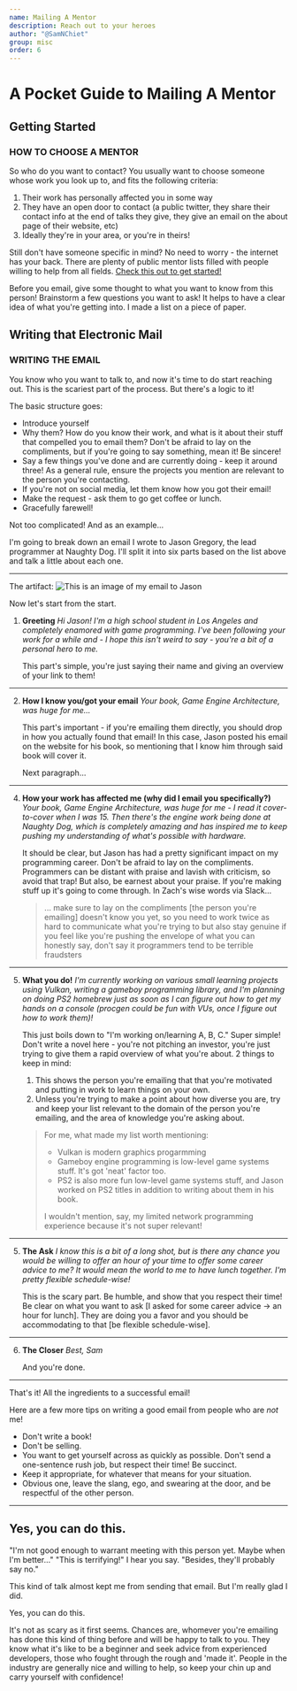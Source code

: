 ```yaml
---
name: Mailing A Mentor
description: Reach out to your heroes
author: "@SamNChiet"
group: misc
order: 6
---
```


# A Pocket Guide to Mailing A Mentor

## Getting Started

### HOW TO CHOOSE A MENTOR

So who do you want to contact? You usually want to choose someone whose work you look up to, and fits the following criteria:
1. Their work has personally affected you in some way
2. They have an open door to contact (a public twitter, they share their contact info at the end of talks they give, they give an email on the about page of their website, etc)
3. Ideally they're in your area, or you're in theirs!

Still don't have someone specific in mind? No need to worry - the internet has your back. There are plenty of public mentor lists filled with people willing to help from all fields. [Check this out to get started!](http://stephaniehurlburt.com/blog/2016/11/14/list-of-engineers-willing-to-mentor-you)

Before you email, give some thought to what you want to know from this person!
Brainstorm a few questions you want to ask! It helps to have a clear idea of what you're getting into. I made a list on a piece of paper.

## Writing that Electronic Mail

###  WRITING THE EMAIL

You know who you want to talk to, and now it's time to do start reaching out. This is the scariest part of the process. But there's a logic to it!

The basic structure goes:

* Introduce yourself
* Why them? How do you know their work, and what is it about their stuff that compelled you to email them? Don't be afraid to lay on the compliments, but if you're going to say something, mean it! Be sincere!
* Say a few things you've done and are currently doing - keep it around three! As a general rule, ensure the projects you mention are relevant to the person you're contacting.
* If you're not on social media, let them know how you got their email! 
* Make the request - ask them to go get coffee or lunch.
* Gracefully farewell!

Not too complicated! And as an example...

I'm going to break down an email I wrote to Jason Gregory, the lead programmer at Naughty Dog. I'll split it into six parts based on the list above and talk a little about each one. 


-----
The artifact:
![This is an image of my email to Jason](https://cdn.discordapp.com/attachments/239737791225790464/459533405936156672/unknown.png)

Now let's start from the start.
1. **Greeting**
    *Hi Jason!
    I'm a high school student in Los Angeles and completely enamored with game programming. I've been following your work for a while and - I hope this isn't weird to say - you're a bit of a personal hero to me.*
    
    This part's simple, you're just saying their name and giving an overview of your link to them!

---

2. **How I know you/got your email**
*Your book, Game Engine Architecture, was huge for me...*

   This part's important - if you're emailing them directly, you should drop in how you actually found that email! In this case, Jason posted his email on the website for his book, so mentioning that I know him through said book will cover it.

    Next paragraph...

---

4. **How your work has affected me (why did I email you specifically?)**
*Your book, Game Engine Architecture, was huge for me - I read it cover-to-cover when I was 15. Then there's the engine work being done at Naughty Dog, which is completely amazing and has inspired me to keep pushing my understanding of what's possible with hardware.*

   It should be clear, but Jason has had a pretty significant impact on my programming career.
   Don't be afraid to lay on the compliments.  Programmers can be distant with praise and lavish with criticism, so avoid that trap!
But also, be earnest about your praise. If you're making stuff up it's going to come through.
In Zach's wise words via Slack...
    >... 
    make sure to lay on the compliments
[the person you're emailing] doesn't know you yet, so you need to work twice as hard to communicate what you're trying to
but also stay genuine
if you feel like you're pushing the envelope of what you can honestly say, don't say it
programmers tend to be terrible fraudsters

---
5. **What you do!**
*I'm currently working on various small learning projects using Vulkan, writing a gameboy programming library, and I'm _planning_ on doing PS2 homebrew just as soon as I can figure out how to get my hands on a console (procgen could be fun with VUs, once I figure out how to work them)!*


    This just boils down to "I'm working on/learning A, B, C." Super simple! Don't write a novel here - you're not pitching an investor, you're just trying to give them a rapid overview of what you're about.
    2 things to keep in mind:
    1. This shows the person you're emailing that that you're motivated and putting in work to learn things on your own.
    2. Unless you're trying to make a point about how diverse you are, try and keep your list relevant to the domain of the person you're emailing, and the area of knowledge you're asking about.
    >For me, what made my list worth mentioning:
    >- Vulkan is modern graphics progarmming
    >- Gameboy engine programming is low-level game systems stuff. It's got 'neat' factor too.
    >- PS2 is also more fun low-level game systems stuff, and Jason worked on PS2 titles in addition to writing about them in his book. 
    >
    >I wouldn't mention, say, my limited network programming experience because it's not super relevant!

---

5. **The Ask**
*I know this is a bit of a long shot, but is there any chance you would be willing to offer an hour of your time to offer some career advice to me? It would mean the world to me to have lunch together. I'm pretty flexible schedule-wise!*

	This is the scary part. Be humble, and show that you respect their time! Be clear on what you want to ask [I asked for some career advice -> an hour for lunch]. They are doing you a favor and you should be accommodating to that [be flexible schedule-wise].

---
6. **The Closer**
    *Best,
        Sam*

     And you're done.

---
That's it! All the ingredients to a successful email!

Here are a few more tips on writing a good email from people who are *not* me!

* Don't write a book!
* Don't be selling.
* You want to get yourself across as quickly as possible. Don't send a one-sentence rush job, but respect their time! Be succinct.
* Keep it appropriate, for whatever that means for your situation.
* Obvious one, leave the slang, ego, and swearing at the door, and be respectful of the other person.




---
## Yes, you can do this.

"I'm not good enough to warrant meeting with this person yet. Maybe when I'm better..."
"This is terrifying!" I hear you say. "Besides, they'll probably say no."

This kind of talk almost kept me from sending that email. But I'm really glad I did.

Yes, you can do this.

It's not as scary as it first seems. Chances are, whomever you're emailing has done this kind of thing before and will be happy to talk to you. They know what it's like to be a beginner and seek advice from experienced developers, those who fought through the rough and 'made it'. People in the industry are generally nice and willing to help, so keep your chin up and carry yourself with confidence!

